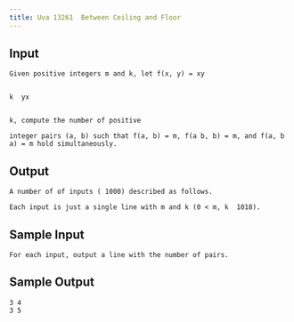 ```yaml
---
title: Uva 13261  Between Ceiling and Floor
---
```



## Input

```
Given positive integers m and k, let f(x, y) = xy


k  yx


k, compute the number of positive

integer pairs (a, b) such that f(a, b) = m, f(a b, b) = m, and f(a, b a) = m hold simultaneously.
```

## Output

```
A number of of inputs ( 1000) described as follows.

Each input is just a single line with m and k (0 < m, k  1018).

```

## Sample Input

```
For each input, output a line with the number of pairs.

```

## Sample Output

```
3 4
3 5

```
